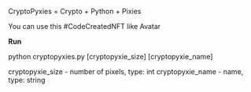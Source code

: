 CryptoPyxies = Crypto + Python + Pixies

You can use this #CodeCreatedNFT like Avatar

**Run**

python cryptopyxies.py [cryptopyxie_size] [cryptopyxie_name]

cryptopyxie_size - number of pixels, type: int
cryptopyxie_name - name, type: string
